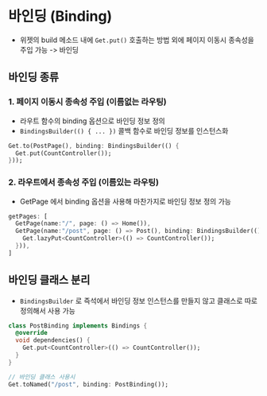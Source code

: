 # 바인딩 (Binding)

- 위젯의 build 메소드 내에 `Get.put()` 호출하는 방법 외에 페이지 이동시 종속성을 주입 가능 -> 바인딩

## 바인딩 종류

### 1. 페이지 이동시 종속성 주입 (이름없는 라우팅)

- 라우트 함수의 binding 옵션으로 바인딩 정보 정의
- `BindingsBuilder(() { ... })` 콜백 함수로 바인딩 정보를 인스턴스화

```dart
Get.to(PostPage(), binding: BindingsBuilder(() {
  Get.put(CountController());
}));
```

### 2. 라우트에서 종속성 주입 (이름있는 라우팅)

- GetPage 에서 binding 옵션을 사용해 마찬가지로 바인딩 정보 정의 가능

```dart
getPages: [
  GetPage(name:"/", page: () => Home()),
  GetPage(name:"/post", page: () => Post(), binding: BindingsBuilder(() {
    Get.lazyPut<CountController>(() => CountController());
  })),
]
```

## 바인딩 클래스 분리

- `BindingsBuilder` 로 즉석에서 바인딩 정보 인스턴스를 만들지 않고 클래스로 따로 정의해서 사용 가능

```dart
class PostBinding implements Bindings {
  @override
  void dependencies() {
    Get.put<CountController>(() => CountController());
  }
}

// 바인딩 클래스 사용시
Get.toNamed("/post", binding: PostBinding());
```
